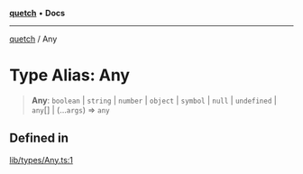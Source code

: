 [**quetch**](../README.md) • **Docs**

***

[quetch](../README.md) / Any

# Type Alias: Any

> **Any**: `boolean` \| `string` \| `number` \| `object` \| `symbol` \| `null` \| `undefined` \| `any`[] \| (...`args`) => `any`

## Defined in

[lib/types/Any.ts:1](https://github.com/nevoland/quetch/blob/4c3c4d08a348f3317d0dfdffa7516132c18306c7/lib/types/Any.ts#L1)
